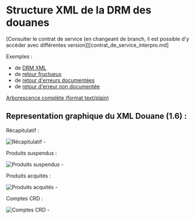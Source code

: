 Structure XML de la DRM des douanes
===================================

[Consulter le contrat de service (en changeant de branch, il est possible d'y accéder avec différentes version]][contrat_de_service_interpro.md]

Exemples : 

 - de [DRM XML](drm.xml)
 - de [retour fructueux](retour_success.xml)
 - de [retour d'erreurs documentées](retour_error1.xml)
 - de [retour d'erreur non documentée](retour_error2.xml)

[Arborescence complète (format text/plain)](https://github.com/24eme/mutualisation-douane/blob/master/xml/drm/arbo.md)

Representation graphique du XML Douane (1.6) :
-------------

Récapitulatif :

![Récapitulatif](arbo-recap.jpg) - 

Produits suspendus :

![Produits suspendus](arbo-produits-suspendus.jpg) - 

Produits acquités :

![Produits acquités](arbo-produits-acquites.jpg) - 

Comptes CRD :

![Comptes CRD](arbo-comptes-crd.jpg) - 


